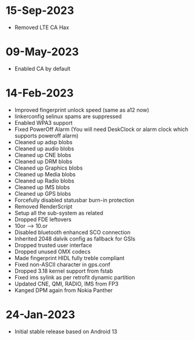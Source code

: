# 15-Sep-2023
- Removed LTE CA Hax

# 09-May-2023
- Enabled CA by default

# 14-Feb-2023
- Improved fingerprint unlock speed (same as a12 now)
- linkerconfig selinux spams are suppressed
- Enabled WPA3 support
- Fixed PowerOff Alarm (You will need DeskClock or alarm clock which supports poweroff alarm)
- Cleaned up adsp blobs
- Cleaned up audio blobs
- Cleaned up CNE blobs
- Cleaned up DRM blobs
- Cleaned up Graphics blobs
- Cleaned up Media blobs
- Cleaned up Radio blobs
- Cleaned up IMS blobs
- Cleaned up GPS blobs
- Forcefully disabled statusbar burn-in protection
- Removed RenderScript
- Setup all the sub-system as related
- Dropped FDE leftovers
- 10or --> 10.or
- Disabled bluetooth enhanced SCO connection
- Inherited 2048 dalvik config as fallback for GSIs
- Dropped trusted user interface 
- Dropped unused OMX codecs 
- Made fingerprint HIDL fully treble compliant 
- Fixed non-ASCII character in gps.conf
- Dropped 3.18 kernel support from fstab
- Fixed ims sylink as per retrofit dynamic partition
- Updated CNE, QMI, RADIO, IMS from FP3
- Kanged DPM again from Nokia Panther

# 24-Jan-2023
- Initial stable release based on Android 13
